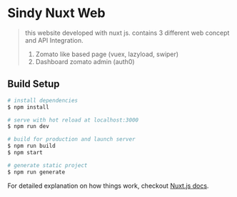 # Sindy Nuxt Web

> this website developed with nuxt js. contains 3 different web concept and API Integration.
> 1. Zomato like based page (vuex, lazyload, swiper)
> 2. Dashboard zomato admin (auth0)

## Build Setup

``` bash
# install dependencies
$ npm install

# serve with hot reload at localhost:3000
$ npm run dev

# build for production and launch server
$ npm run build
$ npm start

# generate static project
$ npm run generate
```

For detailed explanation on how things work, checkout [Nuxt.js docs](https://nuxtjs.org).
